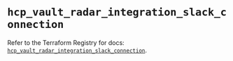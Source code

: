 # `hcp_vault_radar_integration_slack_connection`

Refer to the Terraform Registry for docs: [`hcp_vault_radar_integration_slack_connection`](https://registry.terraform.io/providers/hashicorp/hcp/0.109.0/docs/resources/vault_radar_integration_slack_connection).
